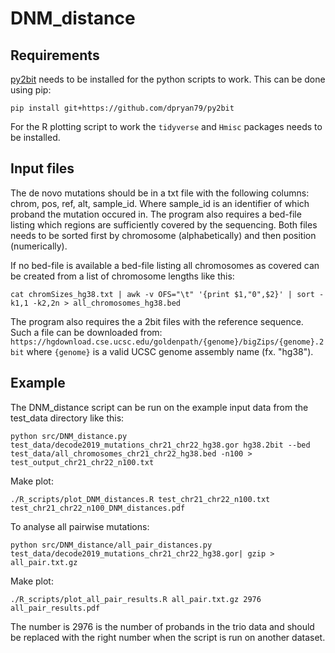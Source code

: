 # DNM_distance

## Requirements
[py2bit](https://github.com/deeptools/py2bit) needs to be installed for the python scripts to work. This can be done using pip:
```
pip install git+https://github.com/dpryan79/py2bit
```
For the R plotting script to work the `tidyverse` and `Hmisc` packages needs to be installed.


## Input files
The de novo mutations should be in a txt file with the following columns: chrom, pos, ref, alt, sample_id. Where sample_id is an identifier of which proband the mutation occured in.
The program also requires a bed-file listing which regions are sufficiently covered by the sequencing. Both files needs to be sorted first by chromosome (alphabetically) and then position (numerically). 

If no bed-file is available a bed-file listing all chromosomes as covered can be created from a list of chromosome lengths like this:
```
cat chromSizes_hg38.txt | awk -v OFS="\t" '{print $1,"0",$2}' | sort -k1,1 -k2,2n > all_chromosomes_hg38.bed
```
The program also requires the a 2bit files with the reference sequence. Such a file can be downloaded from:
`https://hgdownload.cse.ucsc.edu/goldenpath/{genome}/bigZips/{genome}.2bit` where `{genome}` is a valid UCSC genome assembly name (fx. "hg38").

## Example
The DNM_distance script can be run on the example input data from the test_data directory like this:
```
python src/DNM_distance.py test_data/decode2019_mutations_chr21_chr22_hg38.gor hg38.2bit --bed test_data/all_chromosomes_chr21_chr22_hg38.bed -n100 > test_output_chr21_chr22_n100.txt
```
Make plot:
```
./R_scripts/plot_DNM_distances.R test_chr21_chr22_n100.txt test_chr21_chr22_n100_DNM_distances.pdf
```
To analyse all pairwise mutations:
```
python src/DNM_distance/all_pair_distances.py test_data/decode2019_mutations_chr21_chr22_hg38.gor| gzip > all_pair.txt.gz
```
Make plot:
```
./R_scripts/plot_all_pair_results.R all_pair.txt.gz 2976 all_pair_results.pdf
```
The number is 2976 is the number of probands in the trio data and should be replaced with the right number when the script is run on another dataset.
